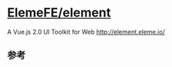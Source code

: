 # [ElemeFE/element](https://github.com/ElemeFE/element)

A Vue.js 2.0 UI Toolkit for Web http://element.eleme.io/

## 参考

